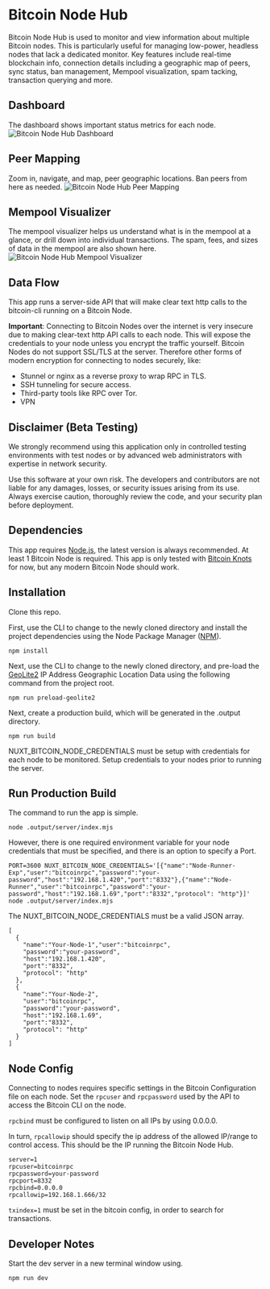 # Bitcoin Node Hub

Bitcoin Node Hub is used to monitor and view information about multiple Bitcoin nodes. This is particularly useful for managing low-power, headless nodes that lack a dedicated monitor. Key features include real-time blockchain info, connection details including a geographic map of peers, sync status, ban management, Mempool visualization, spam tacking, transaction querying and more.

## Dashboard

The dashboard shows important status metrics for each node.
![Bitcoin Node Hub Dashboard](https://i.imgur.com/PPF6n59.png)

## Peer Mapping

Zoom in, navigate, and map, peer geographic locations. Ban peers from here as needed.
![Bitcoin Node Hub Peer Mapping](https://i.imgur.com/g6XCHXD.png)

## Mempool Visualizer

The mempool visualizer helps us understand what is in the mempool at a glance, or drill down into individual transactions. The spam, fees, and sizes of data in the mempool are also shown here.
![Bitcoin Node Hub Mempool Visualizer](https://i.imgur.com/uN5lKwL.png)

## Data Flow

This app runs a server-side API that will make clear text http calls to the bitcoin-cli running on a Bitcoin Node.

**Important**: Connecting to Bitcoin Nodes over the internet is very insecure due to making clear-text http API calls to each node. This will expose the credentials to your node unless you encrypt the traffic yourself. Bitcoin Nodes do not support SSL/TLS at the server. Therefore other forms of modern encryption for connecting to nodes securely, like:

- Stunnel or nginx as a reverse proxy to wrap RPC in TLS.
- SSH tunneling for secure access.
- Third-party tools like RPC over Tor.
- VPN

## Disclaimer (Beta Testing)

We strongly recommend using this application only in controlled testing environments with test nodes or by advanced web administrators with expertise in network security.

Use this software at your own risk. The developers and contributors are not liable for any damages, losses, or security issues arising from its use. Always exercise caution, thoroughly review the code, and your security plan before deployment.

## Dependencies

This app requires [Node.js](https://nodejs.org/en), the latest version is always recommended. At least 1 Bitcoin Node is required. This app is only tested with [Bitcoin Knots](https://bitcoinknots.org/) for now, but any modern Bitcoin Node should work.

## Installation

Clone this repo.

First, use the CLI to change to the newly cloned directory and install the project dependencies using the Node Package Manager ([NPM](https://www.npmjs.com/)).

`npm install`

Next, use the CLI to change to the newly cloned directory, and pre-load the [GeoLite2](https://github.com/GitSquared/node-geolite2-redist) IP Address Geographic Location Data using the following command from the project root.

`npm run preload-geolite2`

Next, create a production build, which will be generated in the .output directory.

`npm run build`

NUXT_BITCOIN_NODE_CREDENTIALS must be setup with credentials for each node to be monitored. Setup credentials to your nodes prior to running the server.

## Run Production Build

The command to run the app is simple.

`node .output/server/index.mjs`

However, there is one required environment variable for your node credentials that must be specified, and there is an option to specify a Port.

```
PORT=3600 NUXT_BITCOIN_NODE_CREDENTIALS='[{"name":"Node-Runner-Exp","user":"bitcoinrpc","password":"your-password","host":"192.168.1.420","port":"8332"},{"name":"Node-Runner","user":"bitcoinrpc","password":"your-password","host":"192.168.1.69","port":"8332","protocol": "http"}]' node .output/server/index.mjs
```

The NUXT_BITCOIN_NODE_CREDENTIALS must be a valid JSON array.

```
[
  {
    "name":"Your-Node-1","user":"bitcoinrpc",
    "password":"your-password",
    "host":"192.168.1.420",
    "port":"8332",
    "protocol": "http"
  },
  {
    "name":"Your-Node-2",
    "user":"bitcoinrpc",
    "password":"your-password",
    "host":"192.168.1.69",
    "port":"8332",
    "protocol": "http"
  }
]
```

## Node Config

Connecting to nodes requires specific settings in the Bitcoin Configuration file on each node. Set the `rpcuser` and `rpcpassword` used by the API to access the Bitcoin CLI on the node.

`rpcbind` must be configured to listen on all IPs by using 0.0.0.0.

In turn, `rpcallowip` should specify the ip address of the allowed IP/range to control access. This should be the IP running the Bitcoin Node Hub.

```
server=1
rpcuser=bitcoinrpc
rpcpassword=your-password
rpcport=8332
rpcbind=0.0.0.0
rpcallowip=192.168.1.666/32
```

`txindex=1` must be set in the bitcoin config, in order to search for transactions.

## Developer Notes

Start the dev server in a new terminal window using.

`npm run dev`
